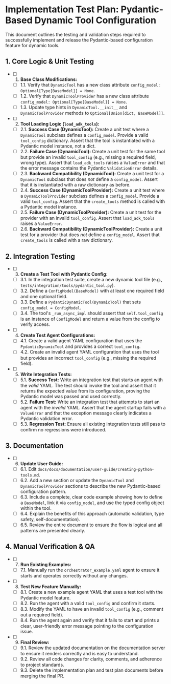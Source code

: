 # Implementation Test Plan: Pydantic-Based Dynamic Tool Configuration

This document outlines the testing and validation steps required to successfully implement and release the Pydantic-based configuration feature for dynamic tools.

## 1. Core Logic & Unit Testing

- [ ] 1. **Base Class Modifications:**
    - [ ] 1.1. Verify that `DynamicTool` has a new class attribute `config_model: Optional[Type[BaseModel]] = None`.
    - [ ] 1.2. Verify that `DynamicToolProvider` has a new class attribute `config_model: Optional[Type[BaseModel]] = None`.
    - [ ] 1.3. Update type hints in `DynamicTool.__init__` and `DynamicToolProvider` methods to `Optional[Union[dict, BaseModel]]`.

- [ ] 2. **Tool Loading Logic (`load_adk_tools`):**
    - [ ] 2.1. **Success Case (DynamicTool):** Create a unit test where a `DynamicTool` subclass defines a `config_model`. Provide a valid `tool_config` dictionary. Assert that the tool is instantiated with a Pydantic model instance, not a dict.
    - [ ] 2.2. **Failure Case (DynamicTool):** Create a unit test for the same tool but provide an invalid `tool_config` (e.g., missing a required field, wrong type). Assert that `load_adk_tools` raises a `ValueError` and that the error message contains the Pydantic `ValidationError` details.
    - [ ] 2.3. **Backward Compatibility (DynamicTool):** Create a unit test for a `DynamicTool` subclass that does *not* define a `config_model`. Assert that it is instantiated with a raw dictionary as before.
    - [ ] 2.4. **Success Case (DynamicToolProvider):** Create a unit test where a `DynamicToolProvider` subclass defines a `config_model`. Provide a valid `tool_config`. Assert that the `create_tools` method is called with a Pydantic model instance.
    - [ ] 2.5. **Failure Case (DynamicToolProvider):** Create a unit test for the provider with an invalid `tool_config`. Assert that `load_adk_tools` raises a `ValueError`.
    - [ ] 2.6. **Backward Compatibility (DynamicToolProvider):** Create a unit test for a provider that does *not* define a `config_model`. Assert that `create_tools` is called with a raw dictionary.

## 2. Integration Testing

- [ ] 3. **Create a Test Tool with Pydantic Config:**
    - [ ] 3.1. In the integration test suite, create a new dynamic tool file (e.g., `tests/integration/tools/pydantic_tool.py`).
    - [ ] 3.2. Define a `ConfigModel(BaseModel)` with at least one required field and one optional field.
    - [ ] 3.3. Define a `PydanticDynamicTool(DynamicTool)` that sets `config_model = ConfigModel`.
    - [ ] 3.4. The tool's `_run_async_impl` should assert that `self.tool_config` is an instance of `ConfigModel` and return a value from the config to verify access.

- [ ] 4. **Create Test Agent Configurations:**
    - [ ] 4.1. Create a valid agent YAML configuration that uses the `PydanticDynamicTool` and provides a correct `tool_config`.
    - [ ] 4.2. Create an invalid agent YAML configuration that uses the tool but provides an incorrect `tool_config` (e.g., missing the required field).

- [ ] 5. **Write Integration Tests:**
    - [ ] 5.1. **Success Test:** Write an integration test that starts an agent with the *valid* YAML. The test should invoke the tool and assert that it returns the expected value from its configuration, proving the Pydantic model was passed and used correctly.
    - [ ] 5.2. **Failure Test:** Write an integration test that attempts to start an agent with the *invalid* YAML. Assert that the agent startup fails with a `ValueError` and that the exception message clearly indicates a Pydantic validation error.
    - [ ] 5.3. **Regression Test:** Ensure all existing integration tests still pass to confirm no regressions were introduced.

## 3. Documentation

- [ ] 6. **Update User Guide:**
    - [ ] 6.1. Edit `docs/docs/documentation/user-guide/creating-python-tools.md`.
    - [ ] 6.2. Add a new section or update the `DynamicTool` and `DynamicToolProvider` sections to describe the new Pydantic-based configuration pattern.
    - [ ] 6.3. Include a complete, clear code example showing how to define a `BaseModel`, link it via `config_model`, and use the typed config object within the tool.
    - [ ] 6.4. Explain the benefits of this approach (automatic validation, type safety, self-documentation).
    - [ ] 6.5. Review the entire document to ensure the flow is logical and all patterns are presented clearly.

## 4. Manual Verification & QA

- [ ] 7. **Run Existing Examples:**
    - [ ] 7.1. Manually run the `orchestrator_example.yaml` agent to ensure it starts and operates correctly without any changes.

- [ ] 8. **Test New Feature Manually:**
    - [ ] 8.1. Create a new example agent YAML that uses a test tool with the Pydantic model feature.
    - [ ] 8.2. Run the agent with a valid `tool_config` and confirm it starts.
    - [ ] 8.3. Modify the YAML to have an invalid `tool_config` (e.g., comment out a required field).
    - [ ] 8.4. Run the agent again and verify that it fails to start and prints a clear, user-friendly error message pointing to the configuration issue.

- [ ] 9. **Final Review:**
    - [ ] 9.1. Review the updated documentation on the documentation server to ensure it renders correctly and is easy to understand.
    - [ ] 9.2. Review all code changes for clarity, comments, and adherence to project standards.
    - [ ] 9.3. Delete the implementation plan and test plan documents before merging the final PR.
